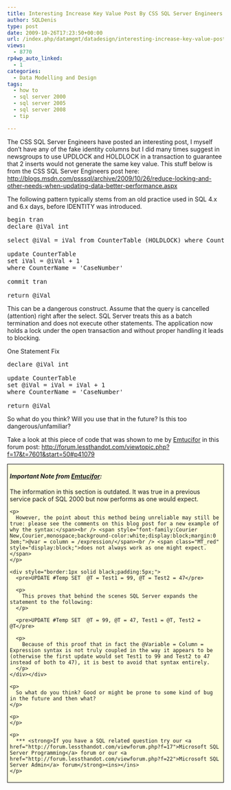 ```yaml
---
title: Interesting Increase Key Value Post By CSS SQL Server Engineers
author: SQLDenis
type: post
date: 2009-10-26T17:23:50+00:00
url: /index.php/datamgmt/datadesign/interesting-increase-key-value-post-by-c/
views:
  - 8770
rp4wp_auto_linked:
  - 1
categories:
  - Data Modelling and Design
tags:
  - how to
  - sql server 2000
  - sql server 2005
  - sql server 2008
  - tip

---
```

The CSS SQL Server Engineers have posted an interesting post, I myself don&#8217;t have any of the fake identity columns but I did many times suggest in newsgroups to use UPDLOCK and HOLDLOCK in a transaction to guarantee that 2 inserts would not generate the same key value. This stuff below is from the CSS SQL Server Engineers post here: http://blogs.msdn.com/psssql/archive/2009/10/26/reduce-locking-and-other-needs-when-updating-data-better-performance.aspx

The following pattern typically stems from an old practice used in SQL 4.x and 6.x days, before IDENTITY was introduced.

<pre>begin tran 
declare @iVal int

select @iVal = iVal from CounterTable (HOLDLOCK) where CounterName = 'CaseNumber'

update CounterTable 
set iVal = @iVal + 1 
where CounterName = 'CaseNumber'

commit tran

return @iVal</pre>

This can be a dangerous construct. Assume that the query is cancelled (attention) right after the select. SQL Server treats this as a batch termination and does not execute other statements. The application now holds a lock under the open transaction and without proper handling it leads to blocking.

One Statement Fix

<pre>declare @iVal int

update CounterTable 
set @iVal = iVal = iVal + 1 
where CounterName = 'CaseNumber'

return @iVal</pre>

So what do you think? Will you use that in the future? Is this too dangerous/unfamiliar?

Take a look at this piece of code that was shown to me by [Emtucifor][1] in this forum post: http://forum.lessthandot.com/viewtopic.php?f=17&t=7601&start=50#p41079

<div style="border:1px solid black;padding:0 5px 5px 5px;background-color:#ffffdd;">
  <h4>
    <em>Important Note from <a href="/index.php/All/?disp=authdir&author=71">Emtucifor</a>:</em>
  </h4>
  
  <p>
    <span class="MT_red" style="display:block;">The information in this section is outdated. It was true in a previous service pack of SQL 2000 but now performs as one would expect.</p> 
    
    <p>
      However, the point about this method being unreliable may still be true: please see the comments on this blog post for a new example of why the syntax:</span><br /> <span style="font-family:Courier New,Courier,monospace;background-color:white;display:block;margin:0 3em;">@var = column = /expression/</span><br /> <span class="MT_red" style="display:block;">does not always work as one might expect.</span>
    </p>
    
    <div style="border:1px solid black;padding:5px;">
      <pre>UPDATE #Temp SET  @T = Test1 = 99, @T = Test2 = 47</pre>
      
      <p>
        This proves that behind the scenes SQL Server expands the statement to the following:
      </p>
      
      <pre>UPDATE #Temp SET  @T = 99, @T = 47, Test1 = @T, Test2 = @T</pre>
      
      <p>
        Because of this proof that in fact the @Variable = Column = Expression syntax is not truly coupled in the way it appears to be (otherwise the first update would set Test1 to 99 and Test2 to 47 instead of both to 47), it is best to avoid that syntax entirely.
      </p>
    </div></div> 
    
    <p>
      So what do you think? Good or might be prone to some kind of bug in the future and then what?
    </p>
    
    <p>
    </p>
    
    <p>
      *** <strong>If you have a SQL related question try our <a href="http://forum.lessthandot.com/viewforum.php?f=17">Microsoft SQL Server Programming</a> forum or our <a href="http://forum.lessthandot.com/viewforum.php?f=22">Microsoft SQL Server Admin</a> forum</strong><ins></ins>
    </p>

 [1]: /index.php/All/?disp=authdir&author=71